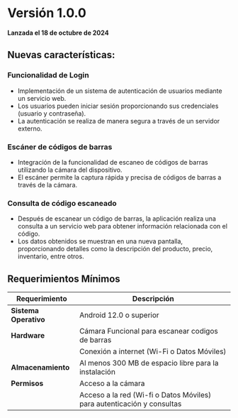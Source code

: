 # Versión 1.0.0

**Lanzada el 18 de octubre de 2024**

## Nuevas características:

### Funcionalidad de Login
- Implementación de un sistema de autenticación de usuarios mediante un servicio web.
- Los usuarios pueden iniciar sesión proporcionando sus credenciales (usuario y contraseña).
- La autenticación se realiza de manera segura a través de un servidor externo.

### Escáner de códigos de barras
- Integración de la funcionalidad de escaneo de códigos de barras utilizando la cámara del dispositivo.
- El escáner permite la captura rápida y precisa de códigos de barras a través de la cámara.

### Consulta de código escaneado
- Después de escanear un código de barras, la aplicación realiza una consulta a un servicio web para obtener información relacionada con el código.
- Los datos obtenidos se muestran en una nueva pantalla, proporcionando detalles como la descripción del producto, precio, inventario, entre otros.

## Requerimientos Mínimos

| **Requerimiento** | Descripción |
| ----------- | ----------- |
| **Sistema Operativo** | Android 12.0 o superior |
| **Hardware** | Cámara Funcional para escanear codigos de barras |
|              | Conexión a internet (Wi-Fi o Datos Móviles)      |
|**Almacenamiento**| Al menos 300 MB de espacio libre para la instalación |
|**Permisos**| Acceso a la cámara |
|            | Acceso a la red (Wi-fi o Datos Móviles) para autenticación y consultas |
